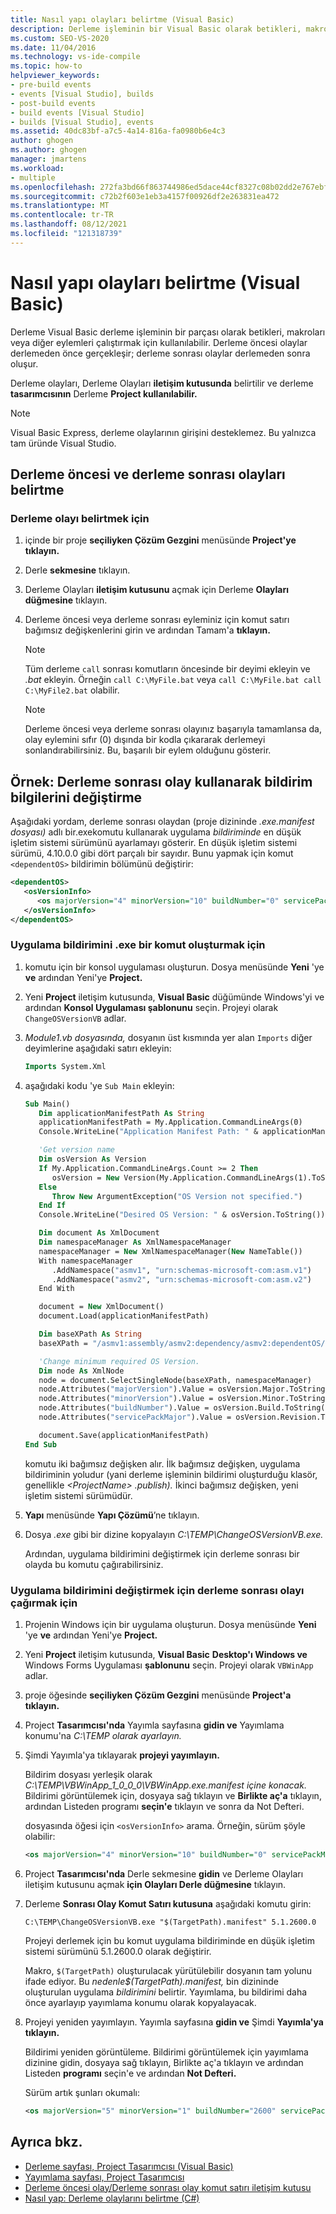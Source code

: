 ```yaml
---
title: Nasıl yapı olayları belirtme (Visual Basic)
description: Derleme işleminin bir Visual Basic olarak betikleri, makroları veya diğer eylemleri çalıştırmak için Visual Basic derleme olaylarının nasıl kullanıla olacağını öğrenin.
ms.custom: SEO-VS-2020
ms.date: 11/04/2016
ms.technology: vs-ide-compile
ms.topic: how-to
helpviewer_keywords:
- pre-build events
- events [Visual Studio], builds
- post-build events
- build events [Visual Studio]
- builds [Visual Studio], events
ms.assetid: 40dc83bf-a7c5-4a14-816a-fa0980b6e4c3
author: ghogen
ms.author: ghogen
manager: jmartens
ms.workload:
- multiple
ms.openlocfilehash: 272fa3bd66f863744986ed5dace44cf8327c08b02dd2e767ebff9e939cc19e65
ms.sourcegitcommit: c72b2f603e1eb3a4157f00926df2e263831ea472
ms.translationtype: MT
ms.contentlocale: tr-TR
ms.lasthandoff: 08/12/2021
ms.locfileid: "121318739"
---
```

# <a name="how-to-specify-build-events-visual-basic"></a>Nasıl yapı olayları belirtme (Visual Basic)

Derleme Visual Basic derleme işleminin bir parçası olarak betikleri, makroları veya diğer eylemleri çalıştırmak için kullanılabilir. Derleme öncesi olaylar derlemeden önce gerçekleşir; derleme sonrası olaylar derlemeden sonra oluşur.

Derleme olayları, Derleme Olayları **iletişim kutusunda** belirtilir ve derleme **tasarımcısının** Derleme **Project kullanılabilir.**

> [!NOTE]
> Visual Basic Express, derleme olaylarının girişini desteklemez. Bu yalnızca tam üründe Visual Studio.

## <a name="how-to-specify-pre-build-and-post-build-events"></a>Derleme öncesi ve derleme sonrası olayları belirtme

### <a name="to-specify-a-build-event"></a>Derleme olayı belirtmek için

1. içinde bir proje **seçiliyken Çözüm Gezgini** menüsünde **Project'ye** **tıklayın.**

2. Derle **sekmesine** tıklayın.

3. Derleme Olayları **iletişim kutusunu** açmak için Derleme **Olayları düğmesine** tıklayın.

4. Derleme öncesi veya derleme sonrası eyleminiz için komut satırı bağımsız değişkenlerini girin ve ardından Tamam'a **tıklayın.**

    > [!NOTE]
    > Tüm derleme `call` sonrası komutların öncesinde bir deyimi ekleyin ve *.bat* ekleyin. Örneğin `call C:\MyFile.bat` veya `call C:\MyFile.bat call C:\MyFile2.bat` olabilir.

    > [!NOTE]
    > Derleme öncesi veya derleme sonrası olayınız başarıyla tamamlansa da, olay eylemini sıfır (0) dışında bir kodla çıkararak derlemeyi sonlandırabilirsiniz. Bu, başarılı bir eylem olduğunu gösterir.

## <a name="example-how-to-change-manifest-information-using-a-post-build-event"></a>Örnek: Derleme sonrası olay kullanarak bildirim bilgilerini değiştirme

Aşağıdaki yordam, derleme sonrası olaydan (proje dizininde *.exe.manifest dosyası)* adlı bir.exekomutu kullanarak uygulama *bildiriminde* en düşük işletim sistemi sürümünü ayarlamayı gösterir. En düşük işletim sistemi sürümü, 4.10.0.0 gibi dört parçalı bir sayıdır. Bunu yapmak için komut `<dependentOS>` bildirimin bölümünü değiştirir:

```xml
<dependentOS>
   <osVersionInfo>
      <os majorVersion="4" minorVersion="10" buildNumber="0" servicePackMajor="0" />
   </osVersionInfo>
</dependentOS>
```

### <a name="to-create-an-exe-command-to-change-the-application-manifest"></a>Uygulama bildirimini .exe bir komut oluşturmak için

1. komutu için bir konsol uygulaması oluşturun. Dosya menüsünde **Yeni** 'ye **ve** ardından Yeni'ye **Project.**

2. Yeni **Project** iletişim kutusunda, **Visual Basic** düğümünde Windows'yi  ve ardından **Konsol Uygulaması şablonunu** seçin. Projeyi olarak `ChangeOSVersionVB` adlar.

3. *Module1.vb dosyasında,* dosyanın üst kısmında yer alan `Imports` diğer deyimlerine aşağıdaki satırı ekleyin:

   ```vb
   Imports System.Xml
   ```

4. aşağıdaki kodu 'ye `Sub Main` ekleyin:

   ```vb
   Sub Main()
      Dim applicationManifestPath As String
      applicationManifestPath = My.Application.CommandLineArgs(0)
      Console.WriteLine("Application Manifest Path: " & applicationManifestPath.ToString)

      'Get version name
      Dim osVersion As Version
      If My.Application.CommandLineArgs.Count >= 2 Then
         osVersion = New Version(My.Application.CommandLineArgs(1).ToString)
      Else
         Throw New ArgumentException("OS Version not specified.")
      End If
      Console.WriteLine("Desired OS Version: " & osVersion.ToString())

      Dim document As XmlDocument
      Dim namespaceManager As XmlNamespaceManager
      namespaceManager = New XmlNamespaceManager(New NameTable())
      With namespaceManager
         .AddNamespace("asmv1", "urn:schemas-microsoft-com:asm.v1")
         .AddNamespace("asmv2", "urn:schemas-microsoft-com:asm.v2")
      End With

      document = New XmlDocument()
      document.Load(applicationManifestPath)

      Dim baseXPath As String
      baseXPath = "/asmv1:assembly/asmv2:dependency/asmv2:dependentOS/asmv2:osVersionInfo/asmv2:os"

      'Change minimum required OS Version.
      Dim node As XmlNode
      node = document.SelectSingleNode(baseXPath, namespaceManager)
      node.Attributes("majorVersion").Value = osVersion.Major.ToString()
      node.Attributes("minorVersion").Value = osVersion.Minor.ToString()
      node.Attributes("buildNumber").Value = osVersion.Build.ToString()
      node.Attributes("servicePackMajor").Value = osVersion.Revision.ToString()

      document.Save(applicationManifestPath)
   End Sub
   ```

   komutu iki bağımsız değişken alır. İlk bağımsız değişken, uygulama bildiriminin yoludur (yani derleme işleminin bildirimi oluşturduğu klasör, genellikle *\<ProjectName> .publish).* İkinci bağımsız değişken, yeni işletim sistemi sürümüdür.

5. **Yapı** menüsünde **Yapı Çözümü**’ne tıklayın.

6. Dosya *.exe* gibi bir dizine kopyalayın *C:\TEMP\ChangeOSVersionVB.exe.*

   Ardından, uygulama bildirimini değiştirmek için derleme sonrası bir olayda bu komutu çağırabilirsiniz.

### <a name="to-invoke-a-post-build-event-to-change-the-application-manifest"></a>Uygulama bildirimini değiştirmek için derleme sonrası olayı çağırmak için

1. Projenin Windows için bir uygulama oluşturun. Dosya menüsünde **Yeni** 'ye **ve** ardından Yeni'ye **Project.**

2. Yeni **Project** iletişim kutusunda, **Visual Basic** **Desktop'ı Windows ve** Windows Forms Uygulaması **şablonunu** seçin. Projeyi olarak `VBWinApp` adlar.
3. proje öğesinde **seçiliyken Çözüm Gezgini** menüsünde **Project'a** **tıklayın.**

4. Project **Tasarımcısı'nda** Yayımla sayfasına **gidin ve** Yayımlama konumu'na *C:\TEMP olarak ayarlayın.* 

5. Şimdi Yayımla'ya tıklayarak **projeyi yayımlayın.**

     Bildirim dosyası yerleşik olarak *C:\TEMP\VBWinApp_1_0_0_0\VBWinApp.exe.manifest içine konacak.* Bildirimi görüntülemek için, dosyaya sağ tıklayın ve **Birlikte aç'a** tıklayın, ardından Listeden programı  **seçin'e** tıklayın ve sonra da Not Defteri.

     dosyasında öğesi için `<osVersionInfo>` arama. Örneğin, sürüm şöyle olabilir:

    ```xml
    <os majorVersion="4" minorVersion="10" buildNumber="0" servicePackMajor="0" />
    ```

6. Project **Tasarımcısı'nda** Derle sekmesine **gidin** ve  Derleme Olayları iletişim kutusunu açmak **için Olayları Derle düğmesine** tıklayın.

7. Derleme **Sonrası Olay Komut Satırı kutusuna** aşağıdaki komutu girin:

     `C:\TEMP\ChangeOSVersionVB.exe "$(TargetPath).manifest" 5.1.2600.0`

     Projeyi derlemek için bu komut uygulama bildiriminde en düşük işletim sistemi sürümünü 5.1.2600.0 olarak değiştirir.

     Makro, `$(TargetPath)` oluşturulacak yürütülebilir dosyanın tam yolunu ifade ediyor. Bu *nedenle$(TargetPath).manifest,* bin dizininde oluşturulan uygulama *bildirimini* belirtir. Yayımlama, bu bildirimi daha önce ayarlayıp yayımlama konumu olarak kopyalayacak.

8. Projeyi yeniden yayımlayın. Yayımla sayfasına **gidin ve** Şimdi **Yayımla'ya tıklayın.**

     Bildirimi yeniden görüntüleme. Bildirimi görüntülemek için yayımlama dizinine gidin, dosyaya sağ  tıklayın, Birlikte aç'a tıklayın ve ardından Listeden **programı** seçin'e ve ardından **Not Defteri.**

     Sürüm artık şunları okumalı:

    ```xml
    <os majorVersion="5" minorVersion="1" buildNumber="2600" servicePackMajor="0" />
    ```

## <a name="see-also"></a>Ayrıca bkz.

- [Derleme sayfası, Project Tasarımcısı (Visual Basic)](../ide/reference/compile-page-project-designer-visual-basic.md)
- [Yayımlama sayfası, Project Tasarımcısı](../ide/reference/publish-page-project-designer.md)
- [Derleme öncesi olay/Derleme sonrası olay komut satırı iletişim kutusu](../ide/reference/pre-build-event-post-build-event-command-line-dialog-box.md)
- [Nasıl yap: Derleme olaylarını belirtme (C#)](../ide/how-to-specify-build-events-csharp.md)
